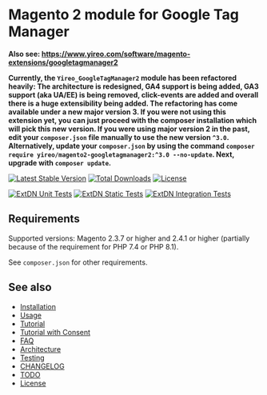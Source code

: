 # Magento 2 module for Google Tag Manager

**Also see: https://www.yireo.com/software/magento-extensions/googletagmanager2**

**Currently, the `Yireo_GoogleTagManager2` module has been refactored heavily: The architecture is redesigned, GA4
support is being added, GA3 support (aka UA/EE) is being removed, click-events are added and overall there is a huge
extensibility being added. The refactoring has come available under a new major version 3. If you were not using this
extension yet, you can just proceed with the composer installation which will pick this new version. If you were
using major version 2 in the past, edit your `composer.json` file manually to use the new version `^3.0`. Alternatively, update your `composer.json` by using the command `composer require yireo/magento2-googletagmanager2:^3.0 --no-update`. Next, upgrade with `composer update`.**

[![Latest Stable Version](https://poser.pugx.org/yireo/magento2-googletagmanager2/v)](//packagist.org/packages/yireo/magento2-googletagmanager2) [![Total Downloads](https://poser.pugx.org/yireo/magento2-googletagmanager2/downloads)](//packagist.org/packages/yireo/magento2-googletagmanager2)  [![License](https://poser.pugx.org/yireo/magento2-googletagmanager2/license)](//packagist.org/packages/yireo/magento2-googletagmanager2)

[![ExtDN Unit Tests](https://github.com/yireo/Yireo_GoogleTagManager2/actions/workflows/extdn-unit-tests.yml/badge.svg)](https://github.com/yireo/Yireo_GoogleTagManager2/actions/workflows/extdn-unit-tests.yml)
[![ExtDN Static Tests](https://github.com/yireo/Yireo_GoogleTagManager2/actions/workflows/extdn-phpstan.yml/badge.svg)](https://github.com/yireo/Yireo_GoogleTagManager2/actions/workflows/extdn-phpstan.yml)
[![ExtDN Integration Tests](https://github.com/yireo/Yireo_GoogleTagManager2/actions/workflows/extdn-integration-tests.yml/badge.svg)](https://github.com/yireo/Yireo_GoogleTagManager2/actions/workflows/extdn-integration-tests.yml)

## Requirements
Supported versions: Magento 2.3.7 or higher and 2.4.1 or higher (partially because of the requirement for PHP 7.4 or PHP 8.1).

See `composer.json` for other requirements.

## See also
- [Installation](INSTALL.md)
- [Usage](USAGE.md)
- [Tutorial](TUTORIAL.md)
- [Tutorial with Consent](TUTORIAL_CONSENT.md)
- [FAQ](FAQ.md)
- [Architecture](ARCHITECTURE.md)
- [Testing](TESTING.md)
- [CHANGELOG](CHANGELOG.md)
- [TODO](TODO.md)
- [License](LICENSE.txt)

